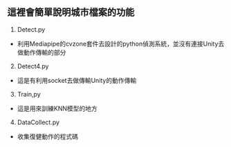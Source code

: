 ## 這裡會簡單說明城市檔案的功能

1. Detect.py
- 利用Mediapipe的cvzone套件去設計的python偵測系統，並沒有連接Unity去做動作傳輸的部分
2. Detect4.py
- 這是有利用socket去做傳輸Unity的動作傳輸
3. Train,py
- 這是用來訓練KNN模型的地方
4. DataCollect.py
- 收集復健動作的程式碼
